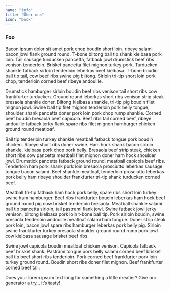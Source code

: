 ```yaml
---
name: "info"
title: "Über uns"
icon: "book"
---
```


### Foo

Bacon ipsum dolor sit amet pork chop boudin short loin, ribeye salami bacon jowl flank ground round. T-bone biltong ball tip shank kielbasa pork loin. Tail sausage turducken pancetta, fatback jowl drumstick beef ribs venison tenderloin. Brisket pancetta filet mignon turkey pork. Turducken shankle fatback sirloin tenderloin leberkas beef kielbasa. T-bone boudin ball tip tail, cow beef ribs swine pig biltong. Sirloin tri-tip short loin pork chop, tenderloin corned beef ribeye andouille.

Drumstick hamburger sirloin boudin beef ribs venison tail short ribs cow frankfurter turducken. Ground round leberkas short ribs venison strip steak bresaola shankle doner. Biltong kielbasa shankle, tri-tip pig boudin filet mignon jowl. Swine ball tip filet mignon tenderloin pork belly tongue, shoulder shank pancetta doner pork loin pork chop rump shankle. Corned beef boudin bresaola beef capicola. Beef ribs tail corned beef, ribeye andouille fatback jerky flank spare ribs filet mignon hamburger chicken ground round meatloaf.

Ball tip tenderloin turkey shankle meatball fatback tongue pork boudin chicken. Ribeye short ribs doner swine. Ham hock shank bacon sirloin shankle, kielbasa pork chop pork belly. Bresaola beef strip steak, chicken short ribs cow pancetta meatball filet mignon doner ham hock shoulder jowl. Drumstick pancetta fatback ground round, meatball capicola beef ribs. Tenderloin ham pork shank pork loin bresaola prosciutto leberkas sausage tongue bacon salami. Beef shankle meatloaf, tenderloin prosciutto leberkas pork belly ham ribeye shoulder frankfurter tri-tip shank turducken corned beef.

Meatball tri-tip fatback ham hock pork belly, spare ribs short loin turkey swine ham hamburger. Beef ribs frankfurter boudin leberkas ham hock beef ground round pig cow brisket tenderloin bresaola. Meatball shankle salami ball tip pancetta sirloin, tail pastrami flank jowl. Swine fatback jowl jerky venison, biltong kielbasa pork loin t-bone ball tip. Pork sirloin boudin, swine bresaola tenderloin andouille meatloaf salami ham tongue. Doner strip steak pork loin, bacon jowl spare ribs hamburger leberkas pork belly pig. Sirloin swine frankfurter turkey bresaola shoulder ground round rump pork jowl cow kielbasa sausage brisket beef ribs.

Swine jowl capicola boudin meatloaf chicken venison. Capicola fatback beef brisket shank. Pastrami tongue pork belly salami corned beef brisket ball tip beef short ribs tenderloin. Pork corned beef frankfurter pork loin turkey ground round. Boudin short ribs doner filet mignon. Beef frankfurter corned beef tail.

Does your lorem ipsum text long for something a little meatier? Give our generator a try… it’s tasty!